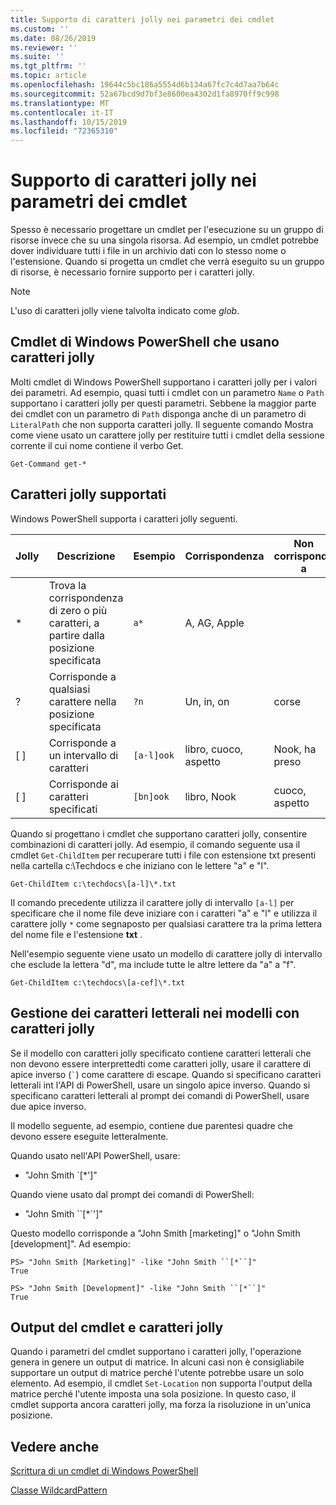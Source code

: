 ```yaml
---
title: Supporto di caratteri jolly nei parametri dei cmdlet
ms.custom: ''
ms.date: 08/26/2019
ms.reviewer: ''
ms.suite: ''
ms.tgt_pltfrm: ''
ms.topic: article
ms.openlocfilehash: 19644c5bc186a5554d6b134a67fc7c4d7aa7b64c
ms.sourcegitcommit: 52a67bcd9d7bf3e8600ea4302d1fa8970ff9c998
ms.translationtype: MT
ms.contentlocale: it-IT
ms.lasthandoff: 10/15/2019
ms.locfileid: "72365310"
---
```

# <a name="supporting-wildcard-characters-in-cmdlet-parameters"></a>Supporto di caratteri jolly nei parametri dei cmdlet

Spesso è necessario progettare un cmdlet per l'esecuzione su un gruppo di risorse invece che su una singola risorsa. Ad esempio, un cmdlet potrebbe dover individuare tutti i file in un archivio dati con lo stesso nome o l'estensione. Quando si progetta un cmdlet che verrà eseguito su un gruppo di risorse, è necessario fornire supporto per i caratteri jolly.

> [!NOTE]
> L'uso di caratteri jolly viene talvolta indicato come *glob*.

## <a name="windows-powershell-cmdlets-that-use-wildcards"></a>Cmdlet di Windows PowerShell che usano caratteri jolly

 Molti cmdlet di Windows PowerShell supportano i caratteri jolly per i valori dei parametri. Ad esempio, quasi tutti i cmdlet con un parametro `Name` o `Path` supportano i caratteri jolly per questi parametri. Sebbene la maggior parte dei cmdlet con un parametro di `Path` disponga anche di un parametro di `LiteralPath` che non supporta caratteri jolly. Il seguente comando Mostra come viene usato un carattere jolly per restituire tutti i cmdlet della sessione corrente il cui nome contiene il verbo Get.

 `Get-Command get-*`

## <a name="supported-wildcard-characters"></a>Caratteri jolly supportati

Windows PowerShell supporta i caratteri jolly seguenti.

| Jolly |                             Descrizione                             |  Esempio   |     Corrispondenza      | Non corrisponde a |
| -------- | ------------------------------------------------------------------- | ---------- | ---------------- | -------------- |
| *        | Trova la corrispondenza di zero o più caratteri, a partire dalla posizione specificata | `a*`       | A, AG, Apple     |                |
| ?        | Corrisponde a qualsiasi carattere nella posizione specificata                     | `?n`       | Un, in, on       | corse            |
| [ ]      | Corrisponde a un intervallo di caratteri                                       | `[a-l]ook` | libro, cuoco, aspetto | Nook, ha preso     |
| [ ]      | Corrisponde ai caratteri specificati                                    | `[bn]ook`  | libro, Nook       | cuoco, aspetto     |

Quando si progettano i cmdlet che supportano caratteri jolly, consentire combinazioni di caratteri jolly. Ad esempio, il comando seguente usa il cmdlet `Get-ChildItem` per recuperare tutti i file con estensione txt presenti nella cartella c:\Techdocs e che iniziano con le lettere "a" e "l".

`Get-ChildItem c:\techdocs\[a-l]\*.txt`

Il comando precedente utilizza il carattere jolly di intervallo `[a-l]` per specificare che il nome file deve iniziare con i caratteri "a" e "l" e utilizza il carattere jolly `*` come segnaposto per qualsiasi carattere tra la prima lettera del nome file e l'estensione **txt** .

Nell'esempio seguente viene usato un modello di carattere jolly di intervallo che esclude la lettera "d", ma include tutte le altre lettere da "a" a "f".

`Get-ChildItem c:\techdocs\[a-cef]\*.txt`

## <a name="handling-literal-characters-in-wildcard-patterns"></a>Gestione dei caratteri letterali nei modelli con caratteri jolly

Se il modello con caratteri jolly specificato contiene caratteri letterali che non devono essere interprettedti come caratteri jolly, usare il carattere di apice inverso (`` ` ``) come carattere di escape. Quando si specificano caratteri letterali int l'API di PowerShell, usare un singolo apice inverso. Quando si specificano caratteri letterali al prompt dei comandi di PowerShell, usare due apice inverso.

Il modello seguente, ad esempio, contiene due parentesi quadre che devono essere eseguite letteralmente.

Quando usato nell'API PowerShell, usare:

- "John Smith \`[*']"

Quando viene usato dal prompt dei comandi di PowerShell:

- "John Smith \`\`[*\`']"

Questo modello corrisponde a "John Smith [marketing]" o "John Smith [development]". Ad esempio:

```
PS> "John Smith [Marketing]" -like "John Smith ``[*``]"
True

PS> "John Smith [Development]" -like "John Smith ``[*``]"
True
```

## <a name="cmdlet-output-and-wildcard-characters"></a>Output del cmdlet e caratteri jolly

Quando i parametri del cmdlet supportano i caratteri jolly, l'operazione genera in genere un output di matrice.
In alcuni casi non è consigliabile supportare un output di matrice perché l'utente potrebbe usare un solo elemento. Ad esempio, il cmdlet `Set-Location` non supporta l'output della matrice perché l'utente imposta una sola posizione. In questo caso, il cmdlet supporta ancora caratteri jolly, ma forza la risoluzione in un'unica posizione.

## <a name="see-also"></a>Vedere anche

[Scrittura di un cmdlet di Windows PowerShell](./writing-a-windows-powershell-cmdlet.md)

[Classe WildcardPattern](/dotnet/api/system.management.automation.wildcardpattern)
